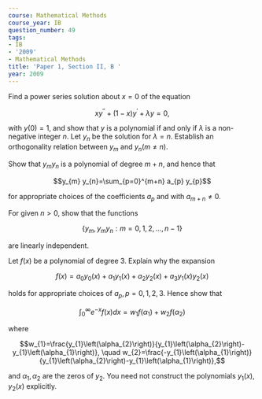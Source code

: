 ```yaml
---
course: Mathematical Methods
course_year: IB
question_number: 49
tags:
- IB
- '2009'
- Mathematical Methods
title: 'Paper 1, Section II, B '
year: 2009
---
```




Find a power series solution about $x=0$ of the equation

$$x y^{\prime \prime}+(1-x) y^{\prime}+\lambda y=0,$$

with $y(0)=1$, and show that $y$ is a polynomial if and only if $\lambda$ is a non-negative integer $n$. Let $y_{n}$ be the solution for $\lambda=n$. Establish an orthogonality relation between $y_{m}$ and $y_{n}(m \neq n)$.

Show that $y_{m} y_{n}$ is a polynomial of degree $m+n$, and hence that

$$y_{m} y_{n}=\sum_{p=0}^{m+n} a_{p} y_{p}$$

for appropriate choices of the coefficients $a_{p}$ and with $a_{m+n} \neq 0$.

For given $n>0$, show that the functions

$$\left\{y_{m}, y_{m} y_{n}: m=0,1,2, \ldots, n-1\right\}$$

are linearly independent.

Let $f(x)$ be a polynomial of degree 3. Explain why the expansion

$$f(x)=a_{0} y_{0}(x)+a_{1} y_{1}(x)+a_{2} y_{2}(x)+a_{3} y_{1}(x) y_{2}(x)$$

holds for appropriate choices of $a_{p}, p=0,1,2,3$. Hence show that

$$\int_{0}^{\infty} e^{-x} f(x) d x=w_{1} f\left(\alpha_{1}\right)+w_{2} f\left(\alpha_{2}\right)$$

where

$$w_{1}=\frac{y_{1}\left(\alpha_{2}\right)}{y_{1}\left(\alpha_{2}\right)-y_{1}\left(\alpha_{1}\right)}, \quad w_{2}=\frac{-y_{1}\left(\alpha_{1}\right)}{y_{1}\left(\alpha_{2}\right)-y_{1}\left(\alpha_{1}\right)},$$

and $\alpha_{1}, \alpha_{2}$ are the zeros of $y_{2}$. You need not construct the polynomials $y_{1}(x), y_{2}(x)$ explicitly.